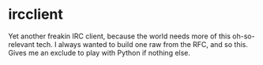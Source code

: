 # ircclient

Yet another freakin IRC client, because the world needs more of this oh-so-relevant tech. I always wanted to build one raw from the RFC, and so this. Gives me an exclude to play with Python if nothing else.
